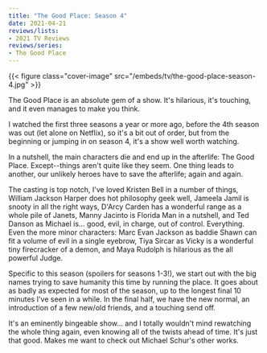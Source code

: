 ```yaml
---
title: "The Good Place: Season 4"
date: 2021-04-21
reviews/lists:
- 2021 TV Reviews
reviews/series:
- The Good Place
---
```

{{< figure class="cover-image" src="/embeds/tv/the-good-place-season-4.jpg" >}}

The Good Place is an absolute gem of a show. It's hilarious, it's touching, and it even manages to make you think. 

I watched the first three seasons a year or more ago, before the 4th season was out (let alone on Netflix), so it's a bit out of order, but from the beginning or jumping in on season 4, it's a show well worth watching. 

In a nutshell, the main characters die and end up in the afterlife: The Good Place. Except--things aren't quite like they seem. One thing leads to another, our unlikely heroes have to save the afterlife; again and again. 

The casting is top notch, I've loved Kristen Bell in a number of things, William Jackson Harper does hot philosophy geek well, Jameela Jamil is snooty in all the right ways, D'Arcy Carden has a wonderful range as a whole pile of Janets, Manny Jacinto is Florida Man in a nutshell, and Ted Danson as Michael is... good, evil, in charge, out of control. Everything. Even the more minor characters: Marc Evan Jackson as baddie Shawn can fit a volume of evil in a single eyebrow, Tiya Sircar as Vicky is a wonderful tiny firecracker of a demon, and Maya Rudolph is hilarious as the all powerful Judge. 

Specific to this season (spoilers for seasons 1-3!), we start out with the big names trying to save humanity this time by running the place. It goes about as badly as expected for most of the season, up to the longest final 10 minutes I've seen in a while. In the final half, we have the new normal, an introduction of a few new/old friends, and a touching send off. 

It's an eminently bingeable show... and I totally wouldn't mind rewatching the whole thing again, even knowing all of the twists ahead of time. It's just that good. Makes me want to check out Michael Schur's other works. 